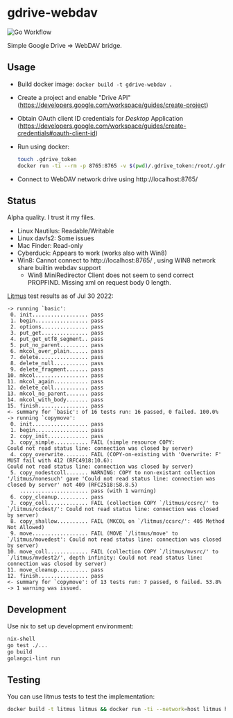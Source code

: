 # gdrive-webdav

![Go Workflow](https://github.com/mikea/gdrive-webdav/workflows/Go/badge.svg)

Simple Google Drive => WebDAV bridge.

## Usage

* Build docker image: `docker build -t gdrive-webdav .`
* Create a project and enable "Drive API" (https://developers.google.com/workspace/guides/create-project)
* Obtain OAuth client ID credentials for *Desktop* Application (https://developers.google.com/workspace/guides/create-credentials#oauth-client-id)
* Run using docker:

  ```bash
  touch .gdrive_token
  docker run -ti --rm -p 8765:8765 -v $(pwd)/.gdrive_token:/root/.gdrive_token gdrive-webdav --client-id=<client_id> --client-secret=<client_secret>
  ```

* Connect to WebDAV network drive using http://localhost:8765/

## Status

Alpha quality. I trust it my files.

* Linux Nautilus: Readable/Writable
* Linux davfs2: Some issues
* Mac Finder: Read-only
* Cyberduck: Appears to work (works also with Win8)
* Win8: Cannot connect to http://localhost:8765/ , using WIN8 network share builtin webdav support
  * Win8 MiniRedirector Client does not seem to send correct PROPFIND. Missing xml on request body 0 length.

[Litmus](http://webdav.org/neon/litmus/) test results as of Jul 30 2022:

```text
-> running `basic':
 0. init.................. pass
 1. begin................. pass
 2. options............... pass
 3. put_get............... pass
 4. put_get_utf8_segment.. pass
 5. put_no_parent......... pass
 6. mkcol_over_plain...... pass
 7. delete................ pass
 8. delete_null........... pass
 9. delete_fragment....... pass
10. mkcol................. pass
11. mkcol_again........... pass
12. delete_coll........... pass
13. mkcol_no_parent....... pass
14. mkcol_with_body....... pass
15. finish................ pass
<- summary for `basic': of 16 tests run: 16 passed, 0 failed. 100.0%
-> running `copymove':
 0. init.................. pass
 1. begin................. pass
 2. copy_init............. pass
 3. copy_simple........... FAIL (simple resource COPY:
Could not read status line: connection was closed by server)
 4. copy_overwrite........ FAIL (COPY-on-existing with 'Overwrite: F' MUST fail with 412 (RFC4918:10.6):
Could not read status line: connection was closed by server)
 5. copy_nodestcoll....... WARNING: COPY to non-existant collection '/litmus/nonesuch' gave 'Could not read status line: connection was closed by server' not 409 (RFC2518:S8.8.5)
    ...................... pass (with 1 warning)
 6. copy_cleanup.......... pass
 7. copy_coll............. FAIL (collection COPY `/litmus/ccsrc/' to `/litmus/ccdest/': Could not read status line: connection was closed by server)
 8. copy_shallow.......... FAIL (MKCOL on `/litmus/ccsrc/': 405 Method Not Allowed)
 9. move.................. FAIL (MOVE `/litmus/move' to `/litmus/movedest': Could not read status line: connection was closed by server)
10. move_coll............. FAIL (collection COPY `/litmus/mvsrc/' to `/litmus/mvdest2/', depth infinity: Could not read status line: connection was closed by server)
11. move_cleanup.......... pass
12. finish................ pass
<- summary for `copymove': of 13 tests run: 7 passed, 6 failed. 53.8%
-> 1 warning was issued.
```


## Development

Use nix to set up development environment:

```bash
nix-shell
go test ./...
go build
golangci-lint run
```

## Testing

You can use litmus tests to test the implementation:

```bash
docker build -t litmus litmus && docker run -ti --network=host litmus http://localhost:8765/
```

